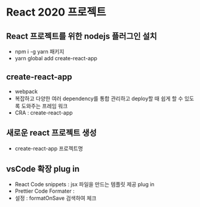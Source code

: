 # React 2020 프로젝트

## React 프로젝트를 위한 nodejs 플러그인 설치

- npm i -g yarn 패키지
- yarn global add create-react-app

## create-react-app

- webpack
- 복잡하고 다양한 여러 dependency를 통합 관리하고 deploy할 때 쉽게 할 수 있도록 도와주는 프레임 워크
- CRA : create-react-app

## 새로운 react 프로젝트 생성

- create-react-app 프로젝트명

## vsCode 확장 plug in

- React Code snippets : jsx 파일을 만드는 템플릿 제공 plug in
- Prettier Code Formater :
- 설정 : formatOnSave 검색하여 체크
